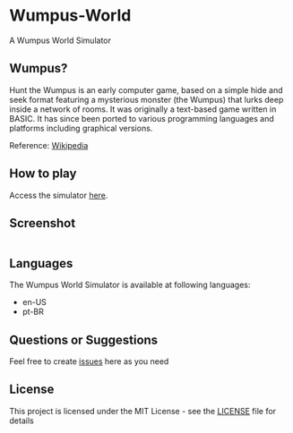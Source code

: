# Wumpus-World

A Wumpus World Simulator

## Wumpus?
Hunt the Wumpus is an early computer game, based on a simple hide and seek format featuring a mysterious monster (the Wumpus) that lurks deep inside a network of rooms. It was originally a text-based game written in BASIC. It has since been ported to various programming languages and platforms including graphical versions.

Reference: [Wikipedia](https://en.wikipedia.org/wiki/Hunt_the_Wumpus)

## How to play
Access the simulator [here](https://shamyaharia.github.io/Wumpus-World/).

## Screenshot

<kbd>
  <img class="screenshot" src=""/>
</kbd>

## Languages
The Wumpus World Simulator is available at following languages:
* en-US
* pt-BR

## Questions or Suggestions

Feel free to create <a href="https://github.com/ShamyaHaria/Wumpus-World/issues">issues</a> here as you need

## License

This project is licensed under the MIT License - see the [LICENSE](LICENSE) file for details
